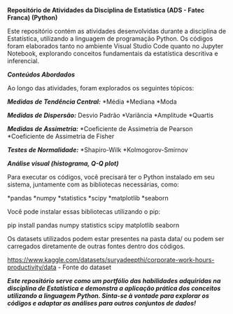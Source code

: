 **Repositório de Atividades da Disciplina de Estatística (ADS - Fatec Franca) (Python)**

Este repositório contém as atividades desenvolvidas durante a disciplina de Estatística, utilizando a linguagem de programação Python. Os códigos foram elaborados tanto no ambiente Visual Studio Code quanto no Jupyter Notebook, explorando conceitos fundamentais da estatística descritiva e inferencial.

***Conteúdos Abordados***

Ao longo das atividades, foram explorados os seguintes tópicos:

***Medidas de Tendência Central:***
*Média *Mediana *Moda

***Medidas de Dispersão:***
Desvio Padrão *Variância *Amplitude *Quartis 

***Medidas de Assimetria:***
*Coeficiente de Assimetria de Pearson *Coeficiente de Assimetria de Fisher

***Testes de Normalidade:*** *Shapiro-Wilk *Kolmogorov-Smirnov

***Análise visual (histograma, Q-Q plot)***


Para executar os códigos, você precisará ter o Python instalado em seu sistema, juntamente com as bibliotecas necessárias, como:

*pandas *numpy *statistics *scipy *matplotlib *seaborn

Você pode instalar essas bibliotecas utilizando o pip:


pip install pandas numpy statistics scipy matplotlib seaborn

Os datasets utilizados podem estar presentes na pasta data/ ou podem ser carregados diretamente de outras fontes dentro dos códigos.

https://www.kaggle.com/datasets/suryadeepthi/corporate-work-hours-productivity/data - Fonte do dataset


***_Este repositório serve como um portfólio das habilidades adquiridas na disciplina de Estatística e demonstra a aplicação prática dos conceitos utilizando a linguagem Python.
Sinta-se à vontade para explorar os códigos e adaptar as análises para outros conjuntos de dados!_***
